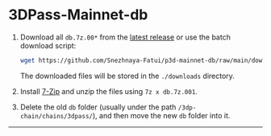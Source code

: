 # 3DPass-Mainnet-db

1. Download all `db.7z.00*` from the [latest release](https://github.com/Snezhnaya-Fatui/p3d-mainnet-db/releases) or use the batch download script:

   ```bash
   wget https://github.com/Snezhnaya-Fatui/p3d-mainnet-db/raw/main/download.sh && sudo chmod 777 download.sh && ./download.sh
   ```

   The downloaded files will be stored in the `./downloads` directory.

2. Install [7-Zip](https://github.com/Snezhnaya-Fatui/7-Zip) and unzip the files using `7z x db.7z.001`.

3. Delete the old `db` folder (usually under the path `/3dp-chain/chains/3dpass/`), and then move the new `db` folder into it.

---

